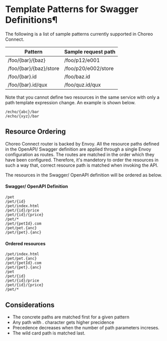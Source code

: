 # Template Patterns for Swagger Definitions¶

The following is a list of sample patterns currently supported in Choreo Connect.

|Pattern| Sample request path |
|-------|---------------------|
|/foo/{bar}/{baz}| /foo/p12/e001 |
|/foo/{bar}/{baz}/store| /foo/p20/e002/store|
|/foo/{bar}.id| /foo/baz.id|
|/foo/{bar}.id/qux |/foo/quz.id/qux|

Note that you cannot define two resources in the same service with only a path template expression change. An example is shown below.

    /echo/{abc}/bar
    /echo/{xyz}/bar


## Resource Ordering

Choreo Connect router is backed by Envoy. All the resource paths defined in the OpenAPI/ Swagger definition are applied through a single Envoy configuration as routes.
The routes are matched in the order which they have been configured. Therefore, it's mandetory to order the resources in such a way that, correct resource path is matched when invoking the API.

The resources in the Swagger/ OpenAPI definition will be ordered as below.

#### Swagger/ OpenAPI Definition

    /pet
    /pet/{id}
    /pet/index.html
    /pet/{id}/price
    /pet/{id}/{price}
    /pet/*
    /pet/{petId}.com
    /pet/pet.{anc}
    /pet/{pet}.{anc}

#### Ordered resources

    /pet/index.html
    /pet/pet.{anc}
    /pet/{petId}.com
    /pet/{pet}.{anc}
    /pet
    /pet/{id}
    /pet/{id}/price
    /pet/{id}/{price}
    /pet/*

## Considerations

- The concrete paths are matched first for a given pattern
- Any path with . character gets higher precidence
- Precedence decreases when the number of path parameters increses.
- The wild card path is matched last.
